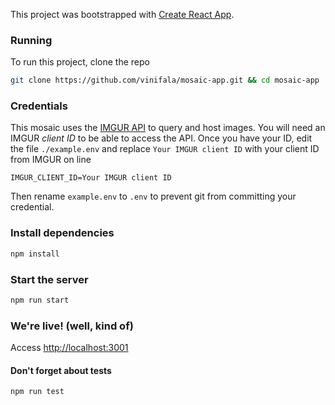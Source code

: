This project was bootstrapped with [Create React App](https://github.com/facebookincubator/create-react-app).

### Running
To run this project, clone the repo
```bash
git clone https://github.com/vinifala/mosaic-app.git && cd mosaic-app
``` 

### Credentials
This mosaic uses the [IMGUR API](https://apidocs.imgur.com/#authorization-and-oauth) to query and host images. You will need an IMGUR *client ID* to be able to access the API. 
Once you have your ID, edit the file `./example.env` and replace `Your IMGUR client ID` with your client ID from IMGUR on line
```
IMGUR_CLIENT_ID=Your IMGUR client ID 
```

Then rename `example.env` to `.env` to prevent git from committing your credential.

### Install dependencies
```bash
npm install
``` 
### Start the server
```bash
npm run start
``` 
### We're live! (well, kind of)
Access [http://localhost:3001](http://localhost:3001)

#### Don't forget about tests
```bash
npm run test
```
